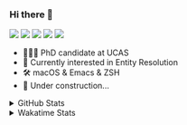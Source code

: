 ### Hi there 👋

[![](https://img.shields.io/badge/-Email-325180?logo=maildotru&logoColor=white&style=flat-square)](mailto:hi@wang.tianshu.me)
[![](https://img.shields.io/badge/-GitHub-black?logo=GitHub&style=flat-square)](https://github.com/tshu-w)
[![](https://img.shields.io/badge/-Telegram-26a5e4?labelColor=fafafa&logo=telegram&style=flat-square)](https://t.me/tshu_w) 
[![](https://img.shields.io/badge/-Twitter-1da1f2?logo=Twitter&logoColor=white&style=flat-square)](https://twitter.com/tshu_w)
[![](https://komarev.com/ghpvc/?username=tshu-w&color=blueviolet&style=flat-square)]()



- 🧑🏻‍🎓 PhD candidate at UCAS
- 🔭 Currently interested in Entity Resolution
- 🛠 macOS & Emacs & ZSH
- 🚧 Under construction...

<details>

<summary>GitHub Stats</summary>

![Tianshu's GitHub stats](https://github-readme-stats.vercel.app/api?username=tshu-w&show_icons=true&theme=buefy&count_private=true)
  
</details>


<details>
  <summary>Wakatime Stats</summary>

  Currently, files accessed by tramp cannot be tracked by wakatime, see https://github.com/wakatime/wakatime-mode/issues/27
  <br>
  
<!--START_SECTION:waka-->
**I'm an Early 🐤** 

```text
🌞 Morning    54 commits     ███░░░░░░░░░░░░░░░░░░░░░░   14.84% 
🌆 Daytime    164 commits    ███████████░░░░░░░░░░░░░░   45.05% 
🌃 Evening    141 commits    █████████░░░░░░░░░░░░░░░░   38.74% 
🌙 Night      5 commits      ░░░░░░░░░░░░░░░░░░░░░░░░░   1.37%

```
📅 **I'm Most Productive on Monday** 

```text
Monday       92 commits     ██████░░░░░░░░░░░░░░░░░░░   25.27% 
Tuesday      65 commits     ████░░░░░░░░░░░░░░░░░░░░░   17.86% 
Wednesday    43 commits     ███░░░░░░░░░░░░░░░░░░░░░░   11.81% 
Thursday     48 commits     ███░░░░░░░░░░░░░░░░░░░░░░   13.19% 
Friday       43 commits     ███░░░░░░░░░░░░░░░░░░░░░░   11.81% 
Saturday     41 commits     ██░░░░░░░░░░░░░░░░░░░░░░░   11.26% 
Sunday       32 commits     ██░░░░░░░░░░░░░░░░░░░░░░░   8.79%

```


📊 **This Week I Spent My Time On** 

```text
💬 Programming Languages: 
sh                       27 hrs 13 mins      ███████████████████████░░   92.48% 
Emacs Lisp               1 hr 11 mins        █░░░░░░░░░░░░░░░░░░░░░░░░   4.07% 
Org                      1 hr                ░░░░░░░░░░░░░░░░░░░░░░░░░   3.44%

🔥 Editors: 
Zsh                      27 hrs 13 mins      ███████████████████████░░   92.48% 
Emacs                    2 hrs 12 mins       ██░░░░░░░░░░░░░░░░░░░░░░░   7.52%

🐱‍💻 Projects: 
sigmod-pc                16 hrs 41 mins      ██████████████░░░░░░░░░░░   56.72% 
ember                    5 hrs 56 mins       █████░░░░░░░░░░░░░░░░░░░░   20.2% 
Terminal                 3 hrs 20 mins       ██░░░░░░░░░░░░░░░░░░░░░░░   11.35% 
emacs                    1 hr 11 mins        █░░░░░░░░░░░░░░░░░░░░░░░░   4.07% 
Unknown Project          1 hr                ░░░░░░░░░░░░░░░░░░░░░░░░░   3.44%

💻 Operating System: 
Linux                    24 hrs 28 mins      ████████████████████░░░░░   83.17% 
Mac                      4 hrs 57 mins       ████░░░░░░░░░░░░░░░░░░░░░   16.83%

```

**I Mostly Code in Python** 

```text
Python                   9 repos             ██████████░░░░░░░░░░░░░░░   42.86% 
HTML                     2 repos             ██░░░░░░░░░░░░░░░░░░░░░░░   9.52% 
Emacs Lisp               2 repos             ██░░░░░░░░░░░░░░░░░░░░░░░   9.52% 
JavaScript               2 repos             ██░░░░░░░░░░░░░░░░░░░░░░░   9.52% 
TeX                      2 repos             ██░░░░░░░░░░░░░░░░░░░░░░░   9.52%

```



 Last Updated on 29/04/2022 08:06:31 UTC
<!--END_SECTION:waka-->
</details>
